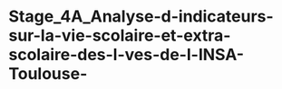 # Stage_4A_Analyse-d-indicateurs-sur-la-vie-scolaire-et-extra-scolaire-des-l-ves-de-l-INSA-Toulouse-